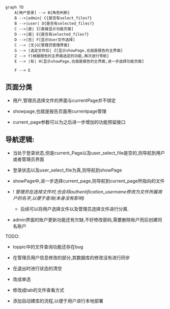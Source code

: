 ```mermaid
graph TD
    A[用户登录] --> B{角色判断}
    B -->|admin| C{是否有select_files?}
    B -->|user| D{是否有selected_files?}
    C -->|是| I[直接显示功能页面]
    D -->|是| E{是否有selected_files?}
    D -->|否| F[显示User文件选择]
    C --> |无|G[管理员管理界面]
    G --> |选定文件后| Z[显示showPage,也就是报告的主界面]
    Z --> Y[根据报告的主界面选定的功能,再次进行导航]
    E --> |有| H[显示showPage,也就是报告的主界面,进一步选择功能页面]

    F --> E
```

## 页面分类
- 用户,管理员选择文件的界面与currentPage并不绑定

- showpage,也就是报告页面用currentpage管理

- current_page参数可以为之后进一步增加的功能预留接口

## 导航逻辑:
- 当处于登录状态,但是current_Page以及user_select_file是空的,则导航到用户或者管理员界面


- 登录状态以及user_select_file为真,则导航到showPage

- showPage中,进一步选择current_page,则导航到current_page所指向的文件

- ! *管理员在选择文件时,也会将authentification_username修改为文件所属用户的名字,以便于查询(本身没有影响)*

    -   后续可以将用户选择文件以及管理员选择文件进行分离.

- admin界面的账户更新功能还有欠缺,不好修改密码,需要删除账户而后创建同名账户











TODO: 
- toppic中的文件查询功能还存在bug
- 在管理员用户信息修改的部分,其数据库的修改没有进行同步
- 在退出时进行状态的清空
- 改成单选

- 修改成tab的文件查看方式

- 添加自动建库的流程,以便于用户进行本地部署